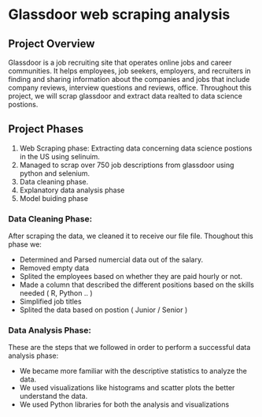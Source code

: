 # Glassdoor web scraping analysis

## Project Overview
Glassdoor is a job recruiting site that operates online jobs and career communities. It helps employees, job seekers, employers, and recruiters in finding and sharing information about the companies and jobs that include company reviews, interview questions and reviews, office.
Throughout this project, we will scrap glassdoor  and extract data realted to data science postions. 

## Project Phases
1. Web Scraping phase: Extracting data concerning data science postions in the US using selinuim.
2. Managed to scrap over 750 job descriptions from glassdoor using python and selenium.
3. Data cleaning phase.
4. Explanatory data analysis phase
5. Model buiding phase

### Data Cleaning Phase:
After scraping the data, we cleaned it to receive our file file. Thoughout this phase we: 
 - Determined and Parsed numercial data out of the salary.
 - Removed empty data
 - Splited the employees based on whether they are paid hourly or not.
 - Made a column that described the different positions based on the skills needed ( R, Python .. )
 - Simplified job titles
 - Splited the data based on postion ( Junior / Senior ) 

### Data Analysis Phase:
These are the steps that we followed in order to perform a successful data analysis
phase:
- We became more familiar with the descriptive statistics to analyze the data.
- We used visualizations like histograms and scatter plots the better understand
the data.
- We used Python libraries for both the analysis and visualizations


